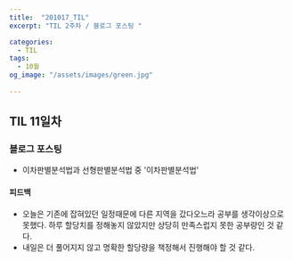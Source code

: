 ```yaml
---
title:  "201017_TIL"
excerpt: "TIL 2주차 / 블로그 포스팅 "

categories:
  - TIL
tags:
  - 10월
og_image: "/assets/images/green.jpg"
  
---
```

## TIL 11일차

### 블로그 포스팅
  - 이차판별분석법과 선형판별분석법 중 '이차판별분석법'
#### 피드백
  - 오늘은 기존에 잡혀있던 일정때문에 다른 지역을 갔다오느라 공부를 생각이상으로 못했다. 하루 할당치를 정해놓지 않았지만 상당히 만족스럽지 못한 공부량인 것 같다.
  - 내일은 더 풀어지지 않고 명확한 할당량을 책정해서 진행해야 할 것 같다. 
